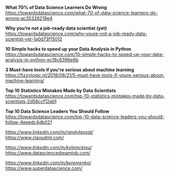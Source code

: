 
__What 70% of Data Science Learners Do Wrong__  
https://towardsdatascience.com/what-70-of-data-science-learners-do-wrong-ac35326219e4  

__Why you’re not a job-ready data scientist (yet)__  
https://towardsdatascience.com/why-youre-not-a-job-ready-data-scientist-yet-1a0d73f15012  

__10 Simple hacks to speed up your Data Analysis in Python__  
https://towardsdatascience.com/10-simple-hacks-to-speed-up-your-data-analysis-in-python-ec18c6396e6b

__3 Must-have tools if you're serious about machine learning__
https://fizzylogic.nl/2018/08/21/5-must-have-tools-if-youre-serious-about-machine-learning/

__Top 10 Statistics Mistakes Made by Data Scientists__  
https://towardsdatascience.com/top-10-statistics-mistakes-made-by-data-scientists-2d58ccf12ab1

__Top 10 Data Science Leaders You Should Follow__  
https://towardsdatascience.com/top-10-data-science-leaders-you-should-follow-4eeedc4db021  

  *https://www.linkedin.com/in/randylaosat/*  
  https://www.claoudml.com/
  
  *https://www.linkedin.com/in/kylemckiou/*  
  https://www.datasciencedreamjob.com/

  *https://www.linkedin.com/in/keremenko/*  
  https://www.superdatascience.com/
